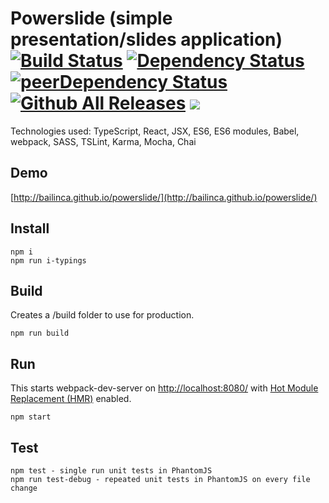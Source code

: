 # Powerslide (simple presentation/slides application) [![Build Status](https://travis-ci.org/bailinca/powerslide.svg)](https://travis-ci.org/bailinca/powerslide) [![Dependency Status](https://david-dm.org/bailinca/powerslide.svg)](https://david-dm.org/bailinca/powerslide) [![peerDependency Status](https://david-dm.org/bailinca/powerslide/peer-status.svg)](https://david-dm.org/bailinca/powerslide#info=peerDependencies) [![Github All Releases](https://img.shields.io/github/downloads/bailinca/powerslide/total.svg?maxAge=2592000)]() [![](https://img.shields.io/badge/hailei-100%25-blue.svg)](https://img.shields.io/badge/hailei-100%25-blue.svg)

Technologies used: TypeScript, React, JSX, ES6, ES6 modules, Babel, webpack, SASS, TSLint, Karma, Mocha, Chai

## Demo
[http://bailinca.github.io/powerslide/](http://bailinca.github.io/powerslide/)

## Install
```
npm i
npm run i-typings
```

## Build
Creates a /build folder to use for production.
```
npm run build
```

## Run
This starts webpack-dev-server on [http://localhost:8080/](http://localhost:8080/) with [Hot Module Replacement (HMR)](https://webpack.github.io/docs/hot-module-replacement.html) enabled.
```
npm start
```

## Test
```
npm test - single run unit tests in PhantomJS
npm run test-debug - repeated unit tests in PhantomJS on every file change
```
